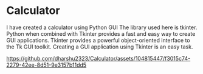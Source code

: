 # Calculator
I have created a calculator using Python GUI
The library used here is tkinter. Python when combined with Tkinter provides a fast and easy way to create GUI applications. Tkinter provides a powerful object-oriented interface to the Tk GUI toolkit. Creating a GUI application using Tkinter is an easy task.







https://github.com/dharshu2323/Calculator/assets/104815447/f3015c74-2279-42ee-8d51-9e3157b11dd5

